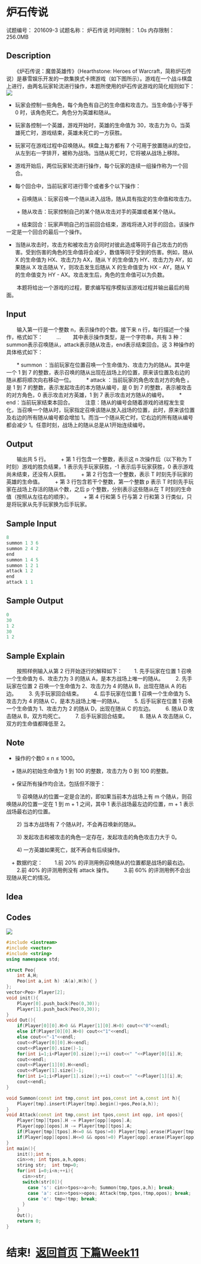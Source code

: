 # 炉石传说

试题编号：	201609-3
试题名称：	炉石传说
时间限制：	1.0s
内存限制：	256.0MB
## Description

　　《炉石传说：魔兽英雄传》（Hearthstone: Heroes of Warcraft，简称炉石传说）是暴雪娱乐开发的一款集换式卡牌游戏（如下图所示）。游戏在一个战斗棋盘上进行，由两名玩家轮流进行操作，本题所使用的炉石传说游戏的简化规则如下：
![](https://blog.xupengbo.online/images/hearthstone.jpg?raw=true)
 * 玩家会控制一些角色，每个角色有自己的生命值和攻击力。当生命值小于等于 0 时，该角色死亡。角色分为英雄和随从。
  
 * 玩家各控制一个英雄，游戏开始时，英雄的生命值为 30，攻击力为 0。当英雄死亡时，游戏结束，英雄未死亡的一方获胜。
  
 * 玩家可在游戏过程中召唤随从。棋盘上每方都有 7 个可用于放置随从的空位，从左到右一字排开，被称为战场。当随从死亡时，它将被从战场上移除。
  
 * 游戏开始后，两位玩家轮流进行操作，每个玩家的连续一组操作称为一个回合。
  
 * 每个回合中，当前玩家可进行零个或者多个以下操作：
  
　　+ 召唤随从：玩家召唤一个随从进入战场，随从具有指定的生命值和攻击力。
  
　　+ 随从攻击：玩家控制自己的某个随从攻击对手的英雄或者某个随从。
  
　　+ 结束回合：玩家声明自己的当前回合结束，游戏将进入对手的回合。该操作一定是一个回合的最后一个操作。
  
 * 当随从攻击时，攻击方和被攻击方会同时对彼此造成等同于自己攻击力的伤害。受到伤害的角色的生命值将会减少，数值等同于受到的伤害。例如，随从 X 的生命值为 HX、攻击力为 AX，随从 Y 的生命值为 HY、攻击力为 AY，如果随从 X 攻击随从 Y，则攻击发生后随从 X 的生命值变为 HX - AY，随从 Y 的生命值变为 HY - AX。攻击发生后，角色的生命值可以为负数。
 
　　本题将给出一个游戏的过程，要求编写程序模拟该游戏过程并输出最后的局面。
  
## Input
　　输入第一行是一个整数 n，表示操作的个数。接下来 n 行，每行描述一个操作，格式如下：
　　<action> <arg1> <arg2> ...
　　其中<action>表示操作类型，是一个字符串，共有 3 种：summon表示召唤随从，attack表示随从攻击，end表示结束回合。这 3 种操作的具体格式如下：
	
　　* summon <position> <attack> <health>：当前玩家在位置<position>召唤一个生命值为<health>、攻击力为<attack>的随从。其中<position>是一个 1 到 7 的整数，表示召唤的随从出现在战场上的位置，原来该位置及右边的随从都将顺次向右移动一位。
　　* attack <attacker> <defender>：当前玩家的角色<attacker>攻击对方的角色 <defender>。<attacker>是 1 到 7 的整数，表示发起攻击的本方随从编号，<defender>是 0 到 7 的整数，表示被攻击的对方角色，0 表示攻击对方英雄，1 到 7 表示攻击对方随从的编号。
　　* end：当前玩家结束本回合。
　　注意：随从的编号会随着游戏的进程发生变化，当召唤一个随从时，玩家指定召唤该随从放入战场的位置，此时，原来该位置及右边的所有随从编号都会增加 1。而当一个随从死亡时，它右边的所有随从编号都会减少 1。任意时刻，战场上的随从总是从1开始连续编号。
## Output
　　输出共 5 行。
　　+ 第 1 行包含一个整数，表示这 n 次操作后（以下称为 T 时刻）游戏的胜负结果，1 表示先手玩家获胜，-1 表示后手玩家获胜，0 表示游戏尚未结束，还没有人获胜。
　　+ 第 2 行包含一个整数，表示 T 时刻先手玩家的英雄的生命值。
　　+ 第 3 行包含若干个整数，第一个整数 p 表示 T 时刻先手玩家在战场上存活的随从个数，之后 p 个整数，分别表示这些随从在 T 时刻的生命值（按照从左往右的顺序）。
　　+ 第 4 行和第 5 行与第 2 行和第 3 行类似，只是将玩家从先手玩家换为后手玩家。
## Sample Input
```cpp
8
summon 1 3 6
summon 2 4 2
end
summon 1 4 5
summon 1 2 1
attack 1 2
end
attack 1 1
```
## Sample Output
```cpp
0
30
1 2
30
1 2
```
## Sample Explain
　　按照样例输入从第 2 行开始逐行的解释如下：
　　1. 先手玩家在位置 1 召唤一个生命值为 6、攻击力为 3 的随从 A，是本方战场上唯一的随从。
　　2. 先手玩家在位置 2 召唤一个生命值为 2、攻击力为 4 的随从 B，出现在随从 A 的右边。
　　3. 先手玩家回合结束。
　　4. 后手玩家在位置 1 召唤一个生命值为 5、攻击力为 4 的随从 C，是本方战场上唯一的随从。
　　5. 后手玩家在位置 1 召唤一个生命值为 1、攻击力为 2 的随从 D，出现在随从 C 的左边。
　　6. 随从 D 攻击随从 B，双方均死亡。
　　7. 后手玩家回合结束。
　　8. 随从 A 攻击随从 C，双方的生命值都降低至 2。
## Note
  + 操作的个数0 ≤ n ≤ 1000。
	
　+ 随从的初始生命值为 1 到 100 的整数，攻击力为 0 到 100 的整数。
 
　+ 保证所有操作均合法，包括但不限于：
 
　　1) 召唤随从的位置一定是合法的，即如果当前本方战场上有 m 个随从，则召唤随从的位置一定在 1 到 m + 1 之间，其中 1 表示战场最左边的位置，m + 1 表示战场最右边的位置。
  
　　2) 当本方战场有 7 个随从时，不会再召唤新的随从。
  
　　3) 发起攻击和被攻击的角色一定存在，发起攻击的角色攻击力大于 0。
  
　　4) 一方英雄如果死亡，就不再会有后续操作。
  
　+ 数据约定：
　　1.前 20% 的评测用例召唤随从的位置都是战场的最右边。
　　2.前 40% 的评测用例没有 attack 操作。
　　3.前 60% 的评测用例不会出现随从死亡的情况。
## Idea



## Codes
![](https://blog.xupengbo.online/images/csp201609-3.PNG?raw=true)
```cpp
#include <iostream>
#include <vector>
#include <string>
using namespace std;

struct Peo{
	int A,H;
	Peo(int a,int h) :A(a),H(h){ }
};
vector<Peo> Player[2];
void init(){
	Player[0].push_back(Peo(0,30));
	Player[1].push_back(Peo(0,30));	
}
void Out(){
	if(Player[0][0].H>0 && Player[1][0].H>0) cout<<"0"<<endl;
	else if(Player[0][0].H>0) cout<<"1"<<endl;
	else cout<<"-1"<<endl;
	cout<<Player[0][0].H<<endl;
	cout<<Player[0].size()-1;
	for(int i=1;i<Player[0].size();++i) cout<<" "<<Player[0][i].H;
	cout<<endl;
	cout<<Player[1][0].H<<endl;
	cout<<Player[1].size()-1;
	for(int i=1;i<Player[1].size();++i) cout<<" "<<Player[1][i].H;
	cout<<endl;
}

void Summon(const int tmp,const int pos,const int a,const int h){
	Player[tmp].insert(Player[tmp].begin()+pos,Peo(a,h));
} 
void Attack(const int tmp,const int tpos,const int opp, int opos){
	Player[tmp][tpos].H -= Player[opp][opos].A;
	Player[opp][opos].H -= Player[tmp][tpos].A;
	if(Player[tmp][tpos].H<=0 && tpos!=0) Player[tmp].erase(Player[tmp].begin()+tpos);
	if(Player[opp][opos].H<=0 && opos!=0) Player[opp].erase(Player[opp].begin()+opos);
}
int main(){
	init();int n;
	cin>>n; int tpos,a,h,opos;
	string str;  int tmp=0;
	for(int i=0;i<n;++i){
	  cin>>str; 
	  switch(str[0]){
	  	case 's': cin>>tpos>>a>>h; Summon(tmp,tpos,a,h); break;
	  	case 'a': cin>>tpos>>opos; Attack(tmp,tpos,!tmp,opos); break;
	  	case 'e': tmp=!tmp; break;
	  }
	}
	Out(); 
	return 0;
} 
```
# 结束! &nbsp;[返回首页](./index.md)  [下篇Week11](./week11.md)
